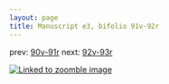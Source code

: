 ```yaml
---
layout: page
title: Manuscript e3, bifolio 91v-92r
---
```


prev: [90v-91r](../90v-91r/) next: [92v-93r](../92v-93r/)



[![Linked to zoomble image](http://www.homermultitext.org/iipsrv?IIIF=/project/homer/pyramidal/deepzoom/hmt/e3bifolio/v1/E3_91v_92r.tif/full/2000,/0/default.jpg)](http://www.homermultitext.org/ict2/?urn=urn:cite2:hmt:e3bifolio.v1:E3_91v_92r)

